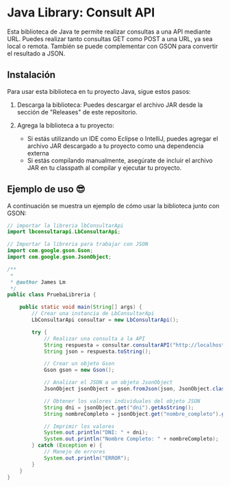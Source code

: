 # Java Library: Consult API

Esta biblioteca de Java te permite realizar consultas a una API mediante URL. Puedes realizar tanto consultas GET como POST a una URL, ya sea local o remota. También se puede complementar con GSON para convertir el resultado a JSON.

## Instalación
Para usar esta biblioteca en tu proyecto Java, sigue estos pasos:

1. Descarga la biblioteca: Puedes descargar el archivo JAR desde la sección de "Releases" de este repositorio.

2. Agrega la biblioteca a tu proyecto:
    - Si estás utilizando un IDE como Eclipse o IntelliJ, puedes agregar el archivo JAR descargado a tu proyecto como una dependencia externa
    - Si estás compilando manualmente, asegúrate de incluir el archivo JAR en tu classpath al compilar y ejecutar tu proyecto.

## Ejemplo de uso 😎
A continuación se muestra un ejemplo de cómo usar la biblioteca junto con GSON:

```java
// importar la libreria lbConsultarApi
import lbconsultarapi.LbConsultarApi;

// Importar la libreria para trabajar con JSON
import com.google.gson.Gson;
import com.google.gson.JsonObject;

/**
 *
 * @author James Lm
 */
public class PruebaLibreria {

    public static void main(String[] args) {
        // Crear una instancia de LbConsultarApi
        LbConsultarApi consultar = new LbConsultarApi();

        try {
            // Realizar una consulta a la API
            String respuesta = consultar.consultarAPI("http://localhost:8085/dni/12345678", "POST");
            String json = respuesta.toString();

            // Crear un objeto Gson
            Gson gson = new Gson();

            // Analizar el JSON a un objeto JsonObject
            JsonObject jsonObject = gson.fromJson(json, JsonObject.class);

            // Obtener los valores individuales del objeto JSON
            String dni = jsonObject.get("dni").getAsString();
            String nombreCompleto = jsonObject.get("nombre_completo").getAsString();

            // Imprimir los valores
            System.out.println("DNI: " + dni);
            System.out.println("Nombre Completo: " + nombreCompleto);
        } catch (Exception e) {
            // Manejo de errores
            System.out.println("ERROR");
        }
    }
}
```